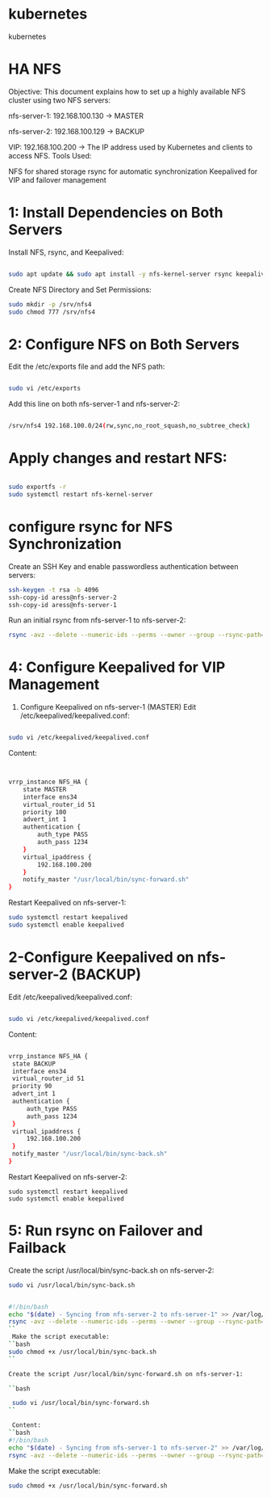 # kubernetes
kubernetes



# HA NFS

Objective:
This document explains how to set up a highly available NFS cluster using two NFS servers:

nfs-server-1: 192.168.100.130 → MASTER

nfs-server-2: 192.168.100.129 → BACKUP


VIP: 192.168.100.200 → The IP address used by Kubernetes and clients to access NFS.
 Tools Used:

NFS for shared storage
rsync for automatic synchronization
Keepalived for VIP and failover management

# 1: Install Dependencies on Both Servers
 Install NFS, rsync, and Keepalived:
```bash

sudo apt update && sudo apt install -y nfs-kernel-server rsync keepalived

```
 Create NFS Directory and Set Permissions:
```bash
sudo mkdir -p /srv/nfs4
sudo chmod 777 /srv/nfs4
```

# 2: Configure NFS on Both Servers

Edit the /etc/exports file and add the NFS path:

```bash

sudo vi /etc/exports

```

Add this line on both nfs-server-1 and nfs-server-2:

```bash

/srv/nfs4 192.168.100.0/24(rw,sync,no_root_squash,no_subtree_check)

```

#  Apply changes and restart NFS:
```bash

sudo exportfs -r
sudo systemctl restart nfs-kernel-server
```

# configure rsync for NFS Synchronization
 Create an SSH Key and enable passwordless authentication between servers:

```bash
ssh-keygen -t rsa -b 4096
ssh-copy-id aress@nfs-server-2
ssh-copy-id aress@nfs-server-1
```
Run an initial rsync from nfs-server-1 to nfs-server-2:
```bash
rsync -avz --delete --numeric-ids --perms --owner --group --rsync-path="sudo rsync" /srv/nfs4/ aress@nfs-server-2:/srv/nfs4/

```
# 4: Configure Keepalived for VIP Management
 1. Configure Keepalived on nfs-server-1 (MASTER)
 Edit /etc/keepalived/keepalived.conf:

```bash

sudo vi /etc/keepalived/keepalived.conf

```
Content:

```bash


vrrp_instance NFS_HA {
    state MASTER
    interface ens34
    virtual_router_id 51
    priority 100
    advert_int 1
    authentication {
        auth_type PASS
        auth_pass 1234
    }
    virtual_ipaddress {
        192.168.100.200
    }
    notify_master "/usr/local/bin/sync-forward.sh"
}


```
 Restart Keepalived on nfs-server-1:

 ```bash
 sudo systemctl restart keepalived
sudo systemctl enable keepalived

 ```


 # 2-Configure Keepalived on nfs-server-2 (BACKUP)

  Edit /etc/keepalived/keepalived.conf:
```bash

sudo vi /etc/keepalived/keepalived.conf

 ```

  Content:

   ```bash
   
vrrp_instance NFS_HA {
    state BACKUP
    interface ens34
    virtual_router_id 51
    priority 90
    advert_int 1
    authentication {
        auth_type PASS
        auth_pass 1234
    }
    virtual_ipaddress {
        192.168.100.200
    }
    notify_master "/usr/local/bin/sync-back.sh"
}
```

Restart Keepalived on nfs-server-2:

```
sudo systemctl restart keepalived
sudo systemctl enable keepalived
```

# 5: Run rsync on Failover and Failback


 Create the script /usr/local/bin/sync-back.sh on nfs-server-2:

 ```bash
sudo vi /usr/local/bin/sync-back.sh
```

```bash

#!/bin/bash
echo "$(date) - Syncing from nfs-server-2 to nfs-server-1" >> /var/log/rsync-failover.log
rsync -avz --delete --numeric-ids --perms --owner --group --rsync-path="sudo rsync" /srv/nfs4/ aress@nfs-server-1:/srv/nfs4/
``
 Make the script executable:
``bash
sudo chmod +x /usr/local/bin/sync-back.sh
``

Create the script /usr/local/bin/sync-forward.sh on nfs-server-1:

``bash

 sudo vi /usr/local/bin/sync-forward.sh
``

 Content:
``bash
#!/bin/bash
echo "$(date) - Syncing from nfs-server-1 to nfs-server-2" >> /var/log/rsync-failover.log
rsync -avz --delete --numeric-ids --perms --owner --group --rsync-path="sudo rsync" /srv/nfs4/ aress@nfs-server-2:/srv/nfs4/

```

 Make the script executable:

 ```bash
sudo chmod +x /usr/local/bin/sync-forward.sh
 ```











